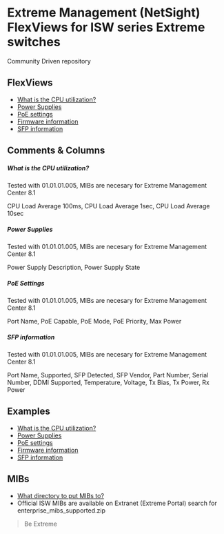 # Extreme Management (NetSight) FlexViews for ISW series Extreme switches

Community Driven repository


## FlexViews
* [What is the CPU utilization?](tpl/ISW_CPU_Utilization.tpl?raw=true)
* [Power Supplies](tpl/ISW_Power_Supply.tpl?raw=true)
* [PoE settings](tpl/ISW_PoE.tpl?raw=true)
* [Firmware information](tpl/ISW_Firmware.tpl?raw=true)
* [SFP information](tpl/ISW_DDMI.tpl?raw=true)


## Comments & Columns

##### What is the CPU utilization?
Tested with 01.01.01.005, MIBs are necesary for Extreme Management Center 8.1

CPU Load Average 100ms, CPU Load Average 1sec, CPU Load Average 10sec

##### Power Supplies
Tested with 01.01.01.005, MIBs are necesary for Extreme Management Center 8.1

Power Supply Description, Power Supply State

##### PoE Settings
Tested with 01.01.01.005, MIBs are necesary for Extreme Management Center 8.1

Port Name, PoE Capable, PoE Mode, PoE Priority, Max Power

##### SFP information
Tested with 01.01.01.005, MIBs are necesary for Extreme Management Center 8.1

Port Name, Supported, SFP Detected, SFP Vendor, Part Number, Serial Number, DDMI Supported, Temperature, Voltage, Tx Bias, Tx Power, Rx Power



## Examples
* [What is the CPU utilization?](sample/ISW_CPU.png?raw=true)
* [Power Supplies](sample/ISW_PowerSupply.png?raw=true)
* [PoE settings](sample/ISW_PoE.png?raw=true)
* [Firmware information](sample/ISW_Firmware.png?raw=true)
* [SFP information](sample/ISW_DDMI.png?raw=true)


## MIBs
* [What directory to put MIBs to?](https://gtacknowledge.extremenetworks.com/articles/How_To/Netsight-Importing-a-MIB-into-Netsight)
* Official ISW MIBs are available on Extranet (Extreme Portal) search for enterprise_mibs_supported.zip


>Be Extreme